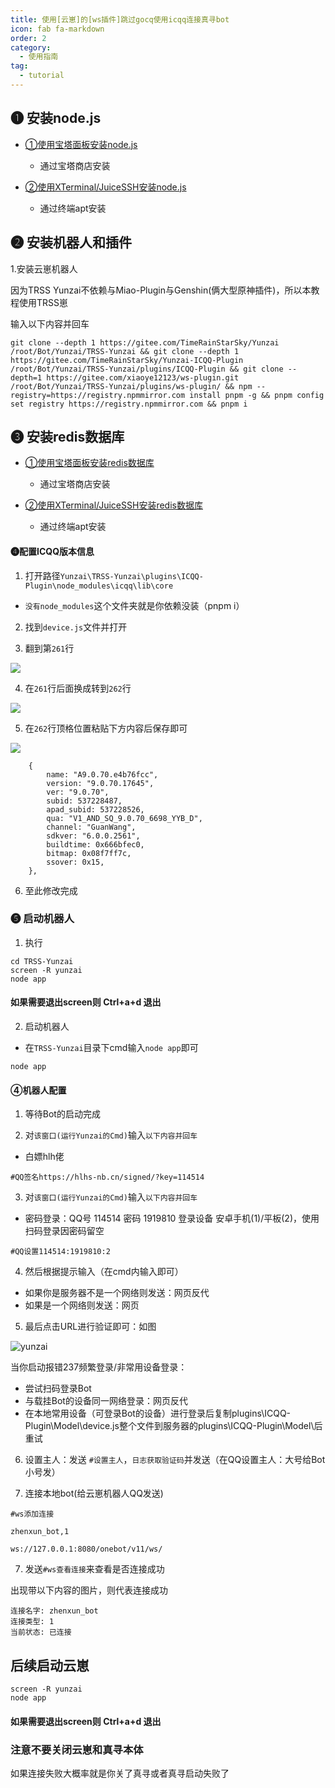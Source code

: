 ```yaml
---
title: 使用[云崽]的[ws插件]跳过gocq使用icqq连接真寻bot
icon: fab fa-markdown
order: 2
category:
  - 使用指南
tag:
  - tutorial
---
```


## ➊ 安装node.js

- [①使用宝塔面板安装node.js](node.md)
  - 通过宝塔商店安装
    
- [②使用XTerminal/JuiceSSH安装node.js](node2.md)
  - 通过终端apt安装

## ➋ 安装机器人和插件

1.安装云崽机器人

因为TRSS Yunzai不依赖与Miao-Plugin与Genshin(俩大型原神插件)，所以本教程使用TRSS崽

输入以下内容并回车 

```
git clone --depth 1 https://gitee.com/TimeRainStarSky/Yunzai /root/Bot/Yunzai/TRSS-Yunzai && git clone --depth 1 https://gitee.com/TimeRainStarSky/Yunzai-ICQQ-Plugin /root/Bot/Yunzai/TRSS-Yunzai/plugins/ICQQ-Plugin && git clone --depth=1 https://gitee.com/xiaoye12123/ws-plugin.git /root/Bot/Yunzai/TRSS-Yunzai/plugins/ws-plugin/ && npm --registry=https://registry.npmmirror.com install pnpm -g && pnpm config set registry https://registry.npmmirror.com && pnpm i
```

## ➌ 安装redis数据库

- [①使用宝塔面板安装redis数据库](redis.md)
  - 通过宝塔商店安装
    
- [②使用XTerminal/JuiceSSH安装redis数据库](redis2.md)
  - 通过终端apt安装
  
#### ➍️配置ICQQ版本信息

1. 打开路径`Yunzai\TRSS-Yunzai\plugins\ICQQ-Plugin\node_modules\icqq\lib\core`
 - `没有node_modules`这个文件夹就是你依赖没装（pnpm i）

2. 找到`device.js`文件并打开

3. 翻到第`261`行

![](../../Img/修改ICQQ版本/修改ICQQ.png)

4. 在`261`行后面换成转到`262`行

![](../../Img/修改ICQQ版本/修改ICQQ2.png)

5. 在`262`行顶格位置粘贴下方内容后保存即可

![](../../Img/修改ICQQ版本/修改ICQQ3.png)

```
    {
        name: "A9.0.70.e4b76fcc",
        version: "9.0.70.17645",
        ver: "9.0.70",
        subid: 537228487,
        apad_subid: 537228526,
        qua: "V1_AND_SQ_9.0.70_6698_YYB_D",
        channel: "GuanWang",
        sdkver: "6.0.0.2561",
        buildtime: 0x666bfec0,
        bitmap: 0x08f7ff7c,
        ssover: 0x15,
    },
```

6. 至此修改完成

### ➎ 启动️机器人

1. 执行

```
cd TRSS-Yunzai
screen -R yunzai
node app
```

#### 如果需要退出screen则 Ctrl+a+d 退出

2. 启动机器人
 - 在`TRSS-Yunzai`目录下cmd输入`node app`即可
```
node app
```
 
#### ④机器人配置

1. 等待Bot的启动完成

2. 对`该窗口(运行Yunzai的Cmd)`输入`以下内容并回车`
 - 白嫖hlh佬
```
#QQ签名https://hlhs-nb.cn/signed/?key=114514
```

3. 对`该窗口(运行Yunzai的Cmd)`输入`以下内容并回车`
 - 密码登录：QQ号 114514 密码 1919810 登录设备 安卓手机(1)/平板(2)，使用扫码登录因密码留空
```
#QQ设置114514:1919810:2
```
4. 然后根据提示输入（在cmd内输入即可）
 - 如果你是服务器不是一个网络则发送：网页反代
 - 如果是一个网络则发送：网页

5. 最后点击URL进行验证即可：如图

![yunzai](../../Img/Yunzai/配置云崽.png)

当你启动报错237频繁登录/非常用设备登录：
 - 尝试扫码登录Bot
 - 与载挂Bot的设备同一网络登录：网页反代
 - 在本地常用设备（可登录Bot的设备）进行登录后复制plugins\ICQQ-Plugin\Model\device.js整个文件到服务器的plugins\ICQQ-Plugin\Model\后重试

6. 设置主人：发送 `#设置主人`，`日志获取验证码`并发送（在QQ设置主人：大号给Bot小号发）

7. 连接本地bot(给云崽机器人QQ发送)

```
#ws添加连接
``` 
```
zhenxun_bot,1
``` 
```
ws://127.0.0.1:8080/onebot/v11/ws/
``` 
7. 发送`#ws查看连接`来查看是否连接成功

出现带以下内容的图片，则代表连接成功
```
连接名字: zhenxun_bot
连接类型: 1
当前状态: 已连接
```

## 后续启动云崽

```
screen -R yunzai
node app
```

#### 如果需要退出screen则 Ctrl+a+d 退出

### 注意不要关闭云崽和真寻本体

如果连接失败大概率就是你关了真寻或者真寻启动失败了